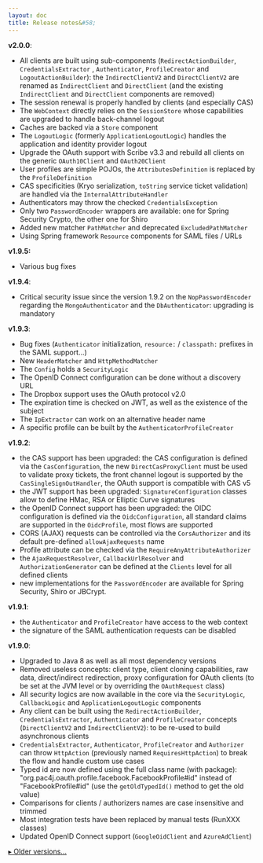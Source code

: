 ```yaml
---
layout: doc
title: Release notes&#58;
---
```


**v2.0.0**:

- All clients are built using sub-components (`RedirectActionBuilder`, `CredentialsExtractor` , `Authenticator`, `ProfileCreator` and `LogoutActionBuilder`): the `IndirectClientV2` and `DirectClientV2` are renamed as `IndirectClient` and `DirectClient` (and the existing `IndirectClient` and `DirectClient` components are removed)
- The session renewal is properly handled by clients (and especially CAS)
- The `WebContext` directly relies on the `SessionStore` whose capabilities are upgraded to handle back-channel logout
- Caches are backed via a `Store` component
- The `LogoutLogic` (formerly `ApplicationLogoutLogic`) handles the application and identity provider logout
- Upgrade the OAuth support with Scribe v3.3 and rebuild all clients on the generic `OAuth10Client` and `OAuth20Client`
- User profiles are simple POJOs, the `AttributesDefinition` is replaced by the `ProfileDefinition`
- CAS specificities (Kryo serialization, `toString` service ticket validation) are handled via the `InternalAttributeHandler`
- Authenticators may throw the checked `CredentialsException`
- Only two `PasswordEncoder` wrappers are available: one for Spring Security Crypto, the other one for Shiro
- Added new matcher `PathMatcher` and deprecated `ExcludedPathMatcher`
- Using Spring framework `Resource` components for SAML files / URLs

**v1.9.5:**

- Various bug fixes

**v1.9.4**:

- Critical security issue since the version 1.9.2 on the `NopPasswordEncoder` regarding the `MongoAuthenticator` and the `DbAuthenticator`: upgrading is mandatory

**v1.9.3**:

- Bug fixes (`Authenticator` initialization, `resource:` / `classpath:` prefixes in the SAML support...)
- New `HeaderMatcher` and `HttpMethodMatcher`
- The `Config` holds a `SecurityLogic`
- The OpenID Connect configuration can be done without a discovery URL
- The Dropbox support uses the OAuth protocol v2.0
- The expiration time is checked on JWT, as well as the existence of the subject
- The `IpExtractor` can work on an alternative header name
- A specific profile can be built by the `AuthenticatorProfileCreator`

**v1.9.2**:

- the CAS support has been upgraded: the CAS configuration is defined via the `CasConfiguration`, the new `DirectCasProxyClient` must be used to validate proxy tickets, the front channel logout is supported by the `CasSingleSignOutHandler`, the OAuth support is compatible with CAS v5
- the JWT support has been upgraded: `SignatureConfiguration` classes allow to define HMac, RSA or Elliptic Curve signatures
- the OpenID Connect support has been upgraded: the OIDC configuration is defined via the `OidcConfiguration`, all standard claims are supported in the `OidcProfile`, most flows are supported
- CORS (AJAX) requests can be controlled via the `CorsAuthorizer` and its default pre-defined `allowAjaxRequests` name
- Profile attribute can be checked via the `RequireAnyAttributeAuthorizer`
- the `AjaxRequestResolver`,  `CallbackUrlResolver` and `AuthorizationGenerator` can be defined at the `Clients` level for all defined clients
- new implementations for the `PasswordEncoder` are available for Spring Security, Shiro or JBCrypt.

**v1.9.1**:

- the `Authenticator` and `ProfileCreator` have access to the web context
- the signature of the SAML authentication requests can be disabled

**v1.9.0**:

- Upgraded to Java 8 as well as all most dependency versions
- Removed useless concepts: client type, client cloning capabilities, raw data, direct/indirect redirection, proxy configuration for OAuth clients (to be set at the JVM level or by overriding the `OAuthRequest` class)
- All security logics are now available in the core via the `SecurityLogic`, `CallbackLogic` and `ApplicationLogoutLogic` components
- Any client can be built using the `RedirectActionBuilder`, `CredentialsExtractor`, `Authenticator` and `ProfileCreator` concepts (`DirectClientV2` and `IndirectClientV2`): to be re-used to build asynchronous clients
- `CredentialsExtractor`, `Authenticator`, `ProfileCreator` and `Authorizer` can throw `HttpAction` (previously named `RequiresHttpAction`) to break the flow and handle custom use cases
- Typed id are now defined using the full class name (with package): "org.pac4j.oauth.profile.facebook.FacebookProfile#id" instead of "FacebookProfile#id" (use the `getOldTypedId()` method to get the old value)
- Comparisons for clients / authorizers names are case insensitive and trimmed
- Most integration tests have been replaced by manual tests (RunXXX classes)
- Updated OpenID Connect support (`GoogleOidClient` and `AzureAdClient`)

[&#9656; Older versions...](release-notes-older.html)
